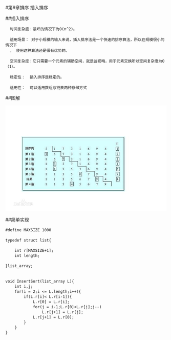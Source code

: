 #第9章排序   插入排序


##插入排序

      时间复杂度：最坏的情况下为O(n^2)。
      
      适用场景： 对于小规模的输入来说，插入排序法是一个快速的排序算法，所以在规模很小的情况下
      ， 使用这种算法还是很有优势的。
      
      空间复杂度：它只需要一个元素的辅助空间，就是监视哨，用于元素交换所以空间复杂度为O（1）。
      
      稳定性：  插入排序是稳定的。
      
      适用性：  可以适用数组与链表两种存储方式
      
##图解

![insert](./insert.jpg)


##简单实现
```
#define MAXSIZE 1000

typedef struct list{

    int r[MAXSIZE+1];
    int length;

}list_array;


void InsertSort(list_array L){
    int i,j;
    for(i = 2;i <= L.length;i++){
        if(L.r[i]< L.r[i-1]){
            L.r[0] = L.r[i];
            for(j = i-1;L.r[0]<L.r[j];j--)
                L.r[j+1] = L.r[j];
            L.r[j+1] = L.r[0];
        }
    }
}

```

      